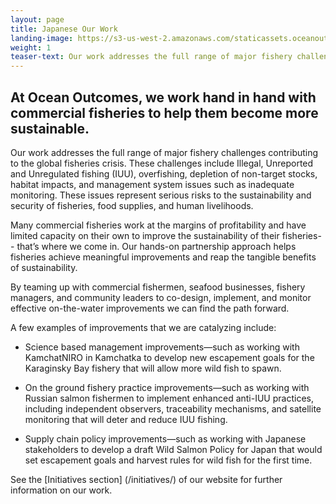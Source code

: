 ```yaml
---
layout: page
title: Japanese Our Work
landing-image: https://s3-us-west-2.amazonaws.com/staticassets.oceanoutcomes.org/rollover+images/our-work-hover.jpg
weight: 1
teaser-text: Our work addresses the full range of major fishery challenges contributing to the global fisheries crisis. These challenges include Illegal, Unreported and Unregulated fishing (IUU), overfishing, depletion of non-target stocks, habitat impacts, and management system issues such as inadequate monitoring.
---
```

## At Ocean Outcomes, we work hand in hand with commercial fisheries to help them become more sustainable.
Our work addresses the full range of major fishery challenges contributing to the global fisheries crisis. These challenges include Illegal, Unreported and Unregulated fishing (IUU), overfishing, depletion of non-target stocks, habitat impacts, and management system issues such as inadequate monitoring. These issues represent serious risks to the sustainability and security of fisheries, food supplies, and human livelihoods.  

Many commercial fisheries work at the margins of profitability and have limited capacity on their own to improve the sustainability of their fisheries-- that’s where we come in. Our hands-on partnership approach helps fisheries achieve meaningful improvements and reap the tangible benefits of sustainability.

By teaming up with commercial fishermen, seafood businesses, fishery managers, and community leaders to co-design, implement, and monitor effective on-the-water improvements we can find the path forward.

A few examples of improvements that we are catalyzing include:

* Science based management improvements—such as working with KamchatNIRO in Kamchatka to develop new escapement goals for the Karaginsky Bay fishery that will allow more wild fish to spawn.

* On the ground fishery practice improvements—such as working with Russian salmon fishermen to implement enhanced anti-IUU practices, including independent observers, traceability mechanisms, and satellite monitoring that will deter and reduce IUU fishing.

* Supply chain policy improvements—such as working with Japanese stakeholders to develop a draft Wild Salmon Policy for Japan that would set escapement goals and harvest rules for wild fish for the first time.

See the [Initiatives section] (/initiatives/) of our website for further information on our work.
